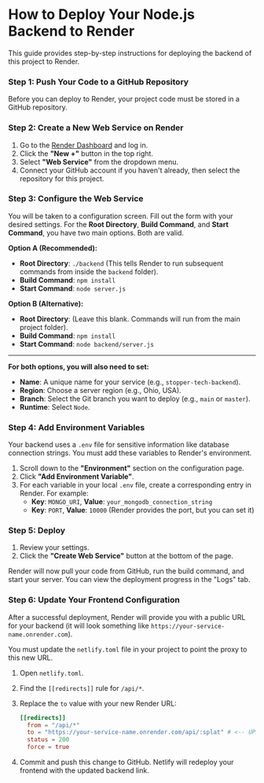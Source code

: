 # How to Deploy Your Node.js Backend to Render

This guide provides step-by-step instructions for deploying the backend of this project to Render.

### Step 1: Push Your Code to a GitHub Repository

Before you can deploy to Render, your project code must be stored in a GitHub repository.

### Step 2: Create a New Web Service on Render

1.  Go to the [Render Dashboard](https://dashboard.render.com/) and log in.
2.  Click the **"New +"** button in the top right.
3.  Select **"Web Service"** from the dropdown menu.
4.  Connect your GitHub account if you haven't already, then select the repository for this project.

### Step 3: Configure the Web Service

You will be taken to a configuration screen. Fill out the form with your desired settings. For the **Root Directory**, **Build Command**, and **Start Command**, you have two main options. Both are valid.

**Option A (Recommended):**
-   **Root Directory**: `./backend` (This tells Render to run subsequent commands from inside the `backend` folder).
-   **Build Command**: `npm install`
-   **Start Command**: `node server.js`

**Option B (Alternative):**
-   **Root Directory**: (Leave this blank. Commands will run from the main project folder).
-   **Build Command**: `npm install`
-   **Start Command**: `node backend/server.js`

---

**For both options, you will also need to set:**
-   **Name**: A unique name for your service (e.g., `stopper-tech-backend`).
-   **Region**: Choose a server region (e.g., Ohio, USA).
-   **Branch**: Select the Git branch you want to deploy (e.g., `main` or `master`).
-   **Runtime**: Select `Node`.


### Step 4: Add Environment Variables

Your backend uses a `.env` file for sensitive information like database connection strings. You must add these variables to Render's environment.

1.  Scroll down to the **"Environment"** section on the configuration page.
2.  Click **"Add Environment Variable"**.
3.  For each variable in your local `.env` file, create a corresponding entry in Render. For example:
    -   **Key**: `MONGO_URI`, **Value**: `your_mongodb_connection_string`
    -   **Key**: `PORT`, **Value**: `10000` (Render provides the port, but you can set it)

### Step 5: Deploy

1.  Review your settings.
2.  Click the **"Create Web Service"** button at the bottom of the page.

Render will now pull your code from GitHub, run the build command, and start your server. You can view the deployment progress in the "Logs" tab.

### Step 6: Update Your Frontend Configuration

After a successful deployment, Render will provide you with a public URL for your backend (it will look something like `https://your-service-name.onrender.com`).

You must update the `netlify.toml` file in your project to point the proxy to this new URL.

1.  Open `netlify.toml`.
2.  Find the `[[redirects]]` rule for `/api/*`.
3.  Replace the `to` value with your new Render URL:

    ```toml
    [[redirects]]
      from = "/api/*"
      to = "https://your-service-name.onrender.com/api/:splat" # <-- UPDATE THIS URL
      status = 200
      force = true
    ```
4.  Commit and push this change to GitHub. Netlify will redeploy your frontend with the updated backend link.
